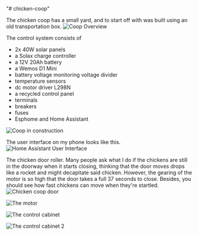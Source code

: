 "# chicken-coop" 


The chicken coop has a small yard, and to start off with was built using an old transportation box.
![Coop Overview](https://user-images.githubusercontent.com/28849648/128648012-1a83ef6a-d551-4d55-9ba7-b1bf83657ca7.jpg)

The control system consists of 
* 2x 40W solar panels
* a Solax charge controller
* a 12V 20Ah battery
* a Wemos D1 Mini
* battery voltage monitoring voltage divider
* temperature sensors
* dc motor driver L298N
* a recycled control panel
* terminals
* breakers
* fuses
* Esphome and Home Assistant

![Coop in construction](https://user-images.githubusercontent.com/28849648/128648014-1fb362d6-9b88-49ab-832e-9af94bd59cfe.jpg)

The user interface on my phone looks like this.
![Home Assistant User Interface](https://user-images.githubusercontent.com/28849648/128648272-8da30728-4578-42c5-8464-b5af896ca47e.jpg)

The chicken door roller.  Many people ask what I do if the chickens are still in the doorway when it starts closing, thinking that the door moves drops like a rocket and might decapitate said chicken.  However, the gearing of the motor is so high that the door takes a full 37 seconds to close.  Besides, you should see how fast chickens can move when they're startled.
![Chicken coop door](https://github.com/imeekle/chicken-coop/blob/0a983f9303a7c923142bc1d4e2f89dc3be1b0a57/20210102_213101.jpg)


![The motor](https://github.com/imeekle/chicken-coop/blob/master/20210102_213133.jpg)


![The control cabinet](https://github.com/imeekle/chicken-coop/blob/master/20210104_212300.jpg)


![The control cabinet 2](https://github.com/imeekle/chicken-coop/blob/master/20210104_212312.jpg)

